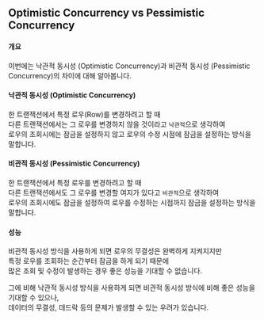 ## Optimistic Concurrency vs Pessimistic Concurrency

#### 개요
이번에는 낙관적 동시성 (Optimistic Concurrency)과 비관적 동시성 (Pessimistic Concurrency)의 차이에 대해 알아봅니다.

#### 낙관적 동시성 (Optimistic Concurrency)
한 트랜잭션에서 특정 로우(Row)를 변경하려고 할 때  
다른 트랜잭션에서는 그 로우를 변경하지 않을 것이라고 `낙관적`으로 생각하여  
로우의 조회시에는 잠금을 설정하지 않고 로우의 수정 시점에 잠금을 설정하는 방식을 말합니다.  

#### 비관적 동시성 (Pessimistic Concurrency)
한 트랜잭션에서 특정 로우를 변경하려고 할 때  
다른 트랜잭션에서도 그 로우를 변경할 여지가 있다고 `비관적`으로 생각하여  
로우의 조회시에도 잠금을 설정하여 로우를 수정하는 시점까지 잠금을 설정하는 방식을 말합니다.  

#### 성능
비관적 동시성 방식을 사용하게 되면 로우의 무결성은 완벽하게 지켜지지만  
특정 로우를 조회하는 순간부터 잠금을 하게 되기 때문에  
많은 조회 및 수정이 발생하는 경우 좋은 성능을 기대할 수 없습니다.  

그에 비해 낙관적 동시성 방식을 사용하게 되면 비관적 동시성 방식에 비해 좋은 성능을 기대할 수 있으나,  
데이터의 무결성, 데드락 등의 문제가 발생할 수 있는 우려가 있습니다.  
